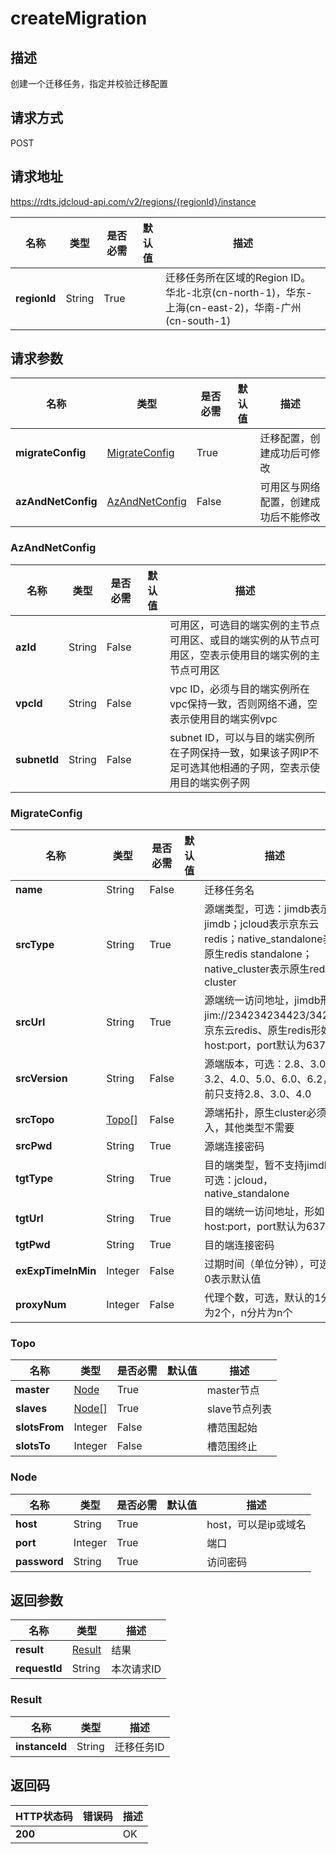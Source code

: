 # createMigration


## 描述
创建一个迁移任务，指定并校验迁移配置

## 请求方式
POST

## 请求地址
https://rdts.jdcloud-api.com/v2/regions/{regionId}/instance

|名称|类型|是否必需|默认值|描述|
|---|---|---|---|---|
|**regionId**|String|True| |迁移任务所在区域的Region ID。华北-北京(cn-north-1)，华东-上海(cn-east-2)，华南-广州(cn-south-1)|

## 请求参数
|名称|类型|是否必需|默认值|描述|
|---|---|---|---|---|
|**migrateConfig**|[MigrateConfig](createmigration#migrateconfig)|True| |迁移配置，创建成功后可修改|
|**azAndNetConfig**|[AzAndNetConfig](createmigration#azandnetconfig)|False| |可用区与网络配置，创建成功后不能修改|

### <div id="azandnetconfig">AzAndNetConfig</div>
|名称|类型|是否必需|默认值|描述|
|---|---|---|---|---|
|**azId**|String|False| |可用区，可选目的端实例的主节点可用区、或目的端实例的从节点可用区，空表示使用目的端实例的主节点可用区|
|**vpcId**|String|False| |vpc ID，必须与目的端实例所在vpc保持一致，否则网络不通，空表示使用目的端实例vpc|
|**subnetId**|String|False| |subnet ID，可以与目的端实例所在子网保持一致，如果该子网IP不足可选其他相通的子网，空表示使用目的端实例子网|
### <div id="migrateconfig">MigrateConfig</div>
|名称|类型|是否必需|默认值|描述|
|---|---|---|---|---|
|**name**|String|False| |迁移任务名|
|**srcType**|String|True| |源端类型，可选：jimdb表示jimdb；jcloud表示京东云redis；native_standalone表示原生redis standalone；native_cluster表示原生redis cluster|
|**srcUrl**|String|True| |源端统一访问地址，jimdb形如jim://234234234423/3423；京东云redis、原生redis形如host:port，port默认为6379|
|**srcVersion**|String|False| |源端版本，可选：2.8、3.0、3.2、4.0、5.0、6.0、6.2，目前只支持2.8、3.0、4.0|
|**srcTopo**|[Topo[]](createmigration#topo)|False| |源端拓扑，原生cluster必须输入，其他类型不需要|
|**srcPwd**|String|True| |源端连接密码|
|**tgtType**|String|True| |目的端类型，暂不支持jimdb，可选：jcloud，native_standalone|
|**tgtUrl**|String|True| |目的端统一访问地址，形如host:port，port默认为6379|
|**tgtPwd**|String|True| |目的端连接密码|
|**exExpTimeInMin**|Integer|False| |过期时间（单位分钟），可选，0表示默认值|
|**proxyNum**|Integer|False| |代理个数，可选，默认的1分片为2个，n分片为n个|
### <div id="topo">Topo</div>
|名称|类型|是否必需|默认值|描述|
|---|---|---|---|---|
|**master**|[Node](createmigration#node)|True| |master节点|
|**slaves**|[Node[]](createmigration#node)|True| |slave节点列表|
|**slotsFrom**|Integer|False| |槽范围起始|
|**slotsTo**|Integer|False| |槽范围终止|
### <div id="node">Node</div>
|名称|类型|是否必需|默认值|描述|
|---|---|---|---|---|
|**host**|String|True| |host，可以是ip或域名|
|**port**|Integer|True| |端口|
|**password**|String|True| |访问密码|

## 返回参数
|名称|类型|描述|
|---|---|---|
|**result**|[Result](createmigration#result)|结果|
|**requestId**|String|本次请求ID|

### <div id="result">Result</div>
|名称|类型|描述|
|---|---|---|
|**instanceId**|String|迁移任务ID|

## 返回码
|HTTP状态码|错误码|描述|
|---|---|---|
|**200**||OK|
